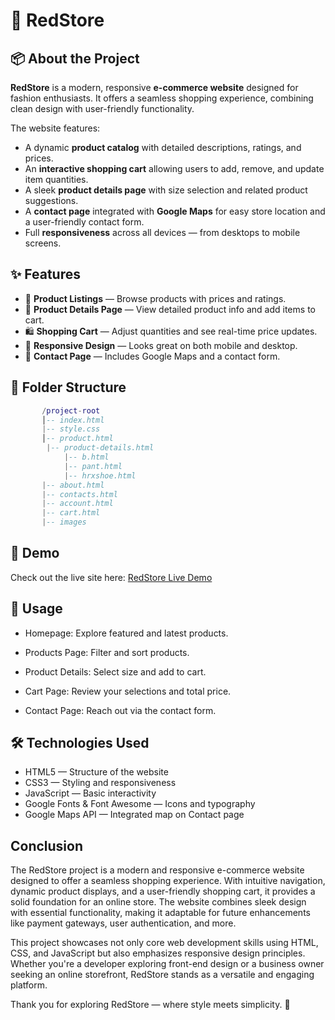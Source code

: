 # 🌟 RedStore

## 📦 About the Project

**RedStore** is a modern, responsive **e-commerce website** designed for fashion enthusiasts. It offers a seamless shopping experience, combining clean design with user-friendly functionality. 

The website features:

- A dynamic **product catalog** with detailed descriptions, ratings, and prices.
- An **interactive shopping cart** allowing users to add, remove, and update item quantities.
- A sleek **product details page** with size selection and related product suggestions.
- A **contact page** integrated with **Google Maps** for easy store location and a user-friendly contact form.
- Full **responsiveness** across all devices — from desktops to mobile screens.

## ✨ Features
- 🛒 **Product Listings** — Browse products with prices and ratings.
- 📄 **Product Details Page** — View detailed product info and add items to cart.
- 🛍️ **Shopping Cart** — Adjust quantities and see real-time price updates.
- 📱 **Responsive Design** — Looks great on both mobile and desktop.
- 📍 **Contact Page** — Includes Google Maps and a contact form.

## 📁 Folder Structure
``` lua
       /project-root
       │-- index.html
       |-- style.css
       │-- product.html
        |-- product-details.html
            |-- b.html
            |-- pant.html
            |-- hrxshoe.html
       |-- about.html
       |-- contacts.html
       |-- account.html
       |-- cart.html
       |-- images
```

## 🎥 Demo


Check out the live site here: [RedStore Live Demo](http://127.0.0.1:5500/index.html)


## 📖 Usage
-  Homepage: Explore featured and latest products.

- Products Page: Filter and sort products.

- Product Details: Select size and add to cart.

- Cart Page: Review your selections and total price.

- Contact Page: Reach out via the contact form.

## 🛠️ Technologies Used
- HTML5 — Structure of the website
- CSS3 — Styling and responsiveness
- JavaScript — Basic interactivity
- Google Fonts & Font Awesome — Icons and typography
- Google Maps API — Integrated map on Contact page
## Conclusion
The RedStore project is a modern and responsive e-commerce website designed to offer a seamless shopping experience. With intuitive navigation, dynamic product displays, and a user-friendly shopping cart, it provides a solid foundation for an online store. The website combines sleek design with essential functionality, making it adaptable for future enhancements like payment gateways, user authentication, and more.

This project showcases not only core web development skills using HTML, CSS, and JavaScript but also emphasizes responsive design principles. Whether you're a developer exploring front-end design or a business owner seeking an online storefront, RedStore stands as a versatile and engaging platform.

Thank you for exploring RedStore — where style meets simplicity. 🌟
